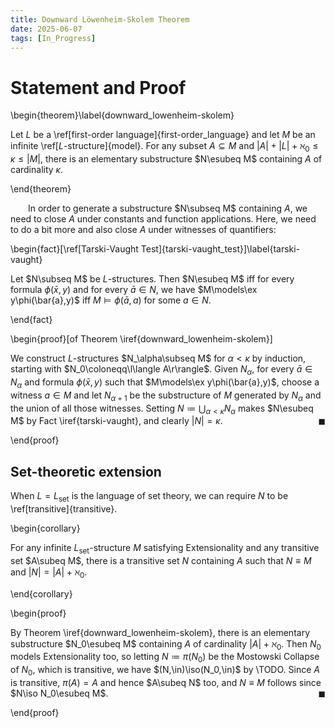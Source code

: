 ```yaml
---
title: Downward Löwenheim-Skolem Theorem
date: 2025-06-07
tags: [In_Progress]
---
```


# Statement and Proof

\begin{theorem}\label{downward_lowenheim-skolem}

Let $L$ be a \ref[first-order language]{first-order_language} and let $M$ be an infinite \ref[$L$-structure]{model}. For any subset $A\subseteq M$ and $|A|+|L|+\aleph_0\leq\kappa\leq|M|$, there is an elementary substructure $N\esubeq M$ containing $A$ of cardinality $\kappa$.

\end{theorem}

&emsp;&emsp;In order to generate a substructure $N\subseq M$ containing $A$, we need to close $A$ under constants and function applications. Here, we need to do a bit more and also close $A$ under witnesses of quantifiers:

\begin{fact}[\ref[Tarski-Vaught Test]{tarski-vaught_test}]\label{tarski-vaught}

Let $N\subseq M$ be $L$-structures. Then $N\esubeq M$ iff for every formula $\phi(\bar{x},y)$ and for every $\bar{a}\in N$, we have $M\models\ex y\phi(\bar{a},y)$ iff $M\models\phi(\bar{a},a)$ for some $a\in N$.

\end{fact}

<div class="space"></div>

\begin{proof}[of Theorem \iref{downward_lowenheim-skolem}]

We construct $L$-structures $N_\alpha\subseq M$ for $\alpha<\kappa$ by induction, starting with $N_0\coloneqq\l\langle A\r\rangle$. Given $N_\alpha$, for every $\bar{a}\in N_\alpha$ and formula $\phi(\bar{x},y)$ such that $M\models\ex y\phi(\bar{a},y)$, choose a witness $a\in M$ and let $N_{\alpha+1}$ be the substructure of $M$ generated by $N_\alpha$ and the union of all those witnesses. Setting $N\coloneqq\bigcup_{\alpha<\kappa}N_\alpha$ makes $N\esubeq M$ by Fact \iref{tarski-vaught}, and clearly $|N|=\kappa$.<span style="float:right;">$\blacksquare$</span>

\end{proof}

## Set-theoretic extension

When $L=L_\mathrm{set}$ is the language of set theory, we can require $N$ to be \ref[transitive]{transitive}.

\begin{corollary}

For any infinite $L_\mathrm{set}$-structure $M$ satisfying $\mathsf{Extensionality}$ and any transitive set $A\subeq M$, there is a transitive set $N$ containing $A$ such that $N\equiv M$ and $|N|=|A|+\aleph_0$.

\end{corollary}

\begin{proof}

By Theorem \iref{downward_lowenheim-skolem}, there is an elementary substructure $N_0\esubeq M$ containing $A$ of cardinality $|A|+\aleph_0$. Then $N_0$ models $\mathsf{Extensionality}$ too, so letting $N\coloneqq\pi(N_0)$ be the Mostowski Collapse of $N_0$, which is transitive, we have $(N,\in)\iso(N_0,\in)$ by \TODO. Since $A$ is transitive, $\pi(A)=A$ and hence $A\subeq N$ too, and $N\equiv M$ follows since $N\iso N_0\esubeq M$.<span style="float:right;">$\blacksquare$</span>

\end{proof}
